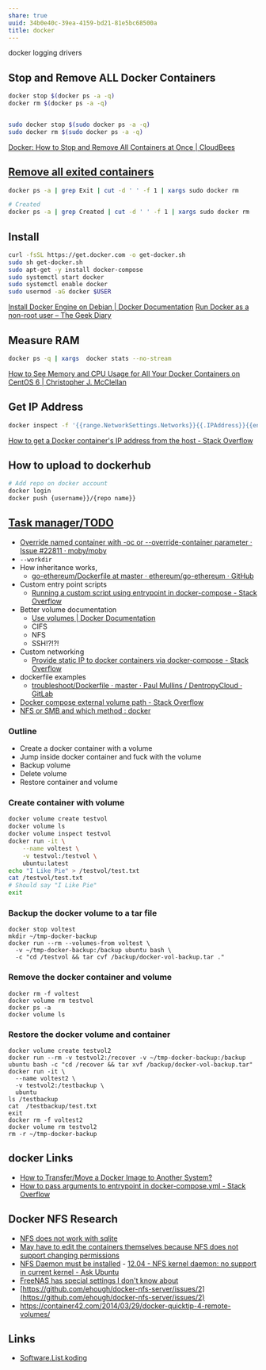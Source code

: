 ```yaml
---
share: true
uuid: 34b0e40c-39ea-4159-bd21-81e5bc68500a
title: docker
---
```

docker logging drivers

## Stop and Remove ALL Docker Containers

``` bash
docker stop $(docker ps -a -q)
docker rm $(docker ps -a -q)


sudo docker stop $(sudo docker ps -a -q)
sudo docker rm $(sudo docker ps -a -q)
```

[Docker: How to Stop and Remove All Containers at Once | CloudBees](https://www.cloudbees.com/blog/docker-how-to-stop-and-remove-all-containers-at-once)

## [Remove all exited containers](https://coderwall.com/p/zguz_w/docker-remove-all-exited-containers)


``` bash
docker ps -a | grep Exit | cut -d ' ' -f 1 | xargs sudo docker rm

# Created
docker ps -a | grep Created | cut -d ' ' -f 1 | xargs sudo docker rm
```   

## Install

``` bash
curl -fsSL https://get.docker.com -o get-docker.sh
sudo sh get-docker.sh
sudo apt-get -y install docker-compose
sudo systemctl start docker
sudo systemctl enable docker
sudo usermod -aG docker $USER
```

[Install Docker Engine on Debian | Docker Documentation](https://docs.docker.com/engine/install/debian/)
[Run Docker as a non-root user – The Geek Diary](https://www.thegeekdiary.com/run-docker-as-a-non-root-user/)

## Measure RAM

```  bash
docker ps -q | xargs  docker stats --no-stream
```

[How to See Memory and CPU Usage for All Your Docker Containers on CentOS 6 | Christopher J. McClellan](https://christopherjmcclellan.wordpress.com/2017/07/22/docker-container-memory-usage/)

## Get IP Address

``` bash
docker inspect -f '{{range.NetworkSettings.Networks}}{{.IPAddress}}{{end}}' container_name_or_id
```
[How to get a Docker container's IP address from the host - Stack Overflow](https://stackoverflow.com/questions/17157721/how-to-get-a-docker-containers-ip-address-from-the-host)

## How to upload to dockerhub

``` bash
# Add repo on docker account
docker login
docker push {username}}/{repo name}}
```  

## [Task manager/TODO](/undefined)

* [Override named container with -oc or --override-container parameter · Issue #22811 · moby/moby](https://github.com/moby/moby/issues/22811)
* `--workdir`
* How inheritance works, 
  * [go-ethereum/Dockerfile at master · ethereum/go-ethereum · GitHub](https://github.com/ethereum/go-ethereum/blob/master/Dockerfile)
* Custom entry point scripts
  * [Running a custom script using entrypoint in docker-compose - Stack Overflow](https://stackoverflow.com/questions/45211594/running-a-custom-script-using-entrypoint-in-docker-compose)
* Better volume documentation
  * [Use volumes | Docker Documentation](https://docs.docker.com/storage/volumes/)
  * CIFS
  * NFS 
  * SSH!?!?!
* Custom networking
  * [Provide static IP to docker containers via docker-compose - Stack Overflow](https://stackoverflow.com/questions/39493490/provide-static-ip-to-docker-containers-via-docker-compose)
* dockerfile examples
  * [troubleshoot/Dockerfile · master · Paul Mullins / DentropyCloud · GitLab](https://gitlab.com/dentropy/DentropyCloud/-/blob/master/troubleshoot/Dockerfile)
* [Docker compose external volume path - Stack Overflow](https://stackoverflow.com/questions/47444533/docker-compose-external-volume-path) 
* [NFS or SMB and which method : docker](https://old.reddit.com/r/docker/comments/d6kznr/nfs_or_smb_and_which_method/)

### Outline

*   Create a docker container with a volume
*   Jump inside docker container and fuck with the volume
*   Backup volume
*   Delete volume
*   Restore container and volume

### Create container with volume

``` bash
docker volume create testvol
docker volume ls
docker volume inspect testvol
docker run -it \
    --name voltest \
    -v testvol:/testvol \
    ubuntu:latest
echo "I Like Pie" > /testvol/test.txt
cat /testvol/test.txt
# Should say "I Like Pie"
exit
```   

### Backup the docker volume to a tar file

    docker stop voltest
    mkdir ~/tmp-docker-backup 
    docker run --rm --volumes-from voltest \
      -v ~/tmp-docker-backup:/backup ubuntu bash \
      -c "cd /testvol && tar cvf /backup/docker-vol-backup.tar ."
    

### Remove the docker container and volume

    docker rm -f voltest
    docker volume rm testvol
    docker ps -a
    docker volume ls
    

### Restore the docker volume and container

    docker volume create testvol2
    docker run --rm -v testvol2:/recover -v ~/tmp-docker-backup:/backup ubuntu bash -c "cd /recover && tar xvf /backup/docker-vol-backup.tar"
    docker run -it \
      --name voltest2 \
      -v testvol2:/testbackup \
      ubuntu
    ls /testbackup
    cat  /testbackup/test.txt
    exit
    docker rm -f voltest2
    docker volume rm testvol2
    rm -r ~/tmp-docker-backup

## docker Links

* [How to Transfer/Move a Docker Image to Another System?](https://appfleet.com/blog/how-to-transfer-move-a-docker-image-to-another-system/)
* [How to pass arguments to entrypoint in docker-compose.yml - Stack Overflow](https://stackoverflow.com/questions/37366857/how-to-pass-arguments-to-entrypoint-in-docker-compose-yml)

## Docker NFS Research

* [NFS does not work with sqlite](https://old.reddit.com/r/sonarr/comments/jmagwb/docker_nfs_permissions_issue/)
* [May have to edit the containers themselves because NFS does not support changing permissions](https://stackoverflow.com/questions/53682810/how-to-solve-the-chown-permission-issue-of-postgresql-docker-container-when-moun)
* [NFS Daemon must be installed](https://askubuntu.com/questions/507983/nfs-kernel-daemon-no-support-in-current-kernel)
		- [12.04 - NFS kernel daemon: no support in current kernel - Ask Ubuntu](https://askubuntu.com/questions/507983/nfs-kernel-daemon-no-support-in-current-kernel)
* [FreeNAS has special settings I don't know about](https://old.reddit.com/r/docker/comments/e281ze/trying_to_mount_nfs_chmod_not_permitted/)
* [https://github.com/ehough/docker-nfs-server/issues/2](https://github.com/ehough/docker-nfs-server/issues/2)
* https://container42.com/2014/03/29/docker-quicktip-4-remote-volumes/

## Links

* [Software.List.koding](/undefined)

